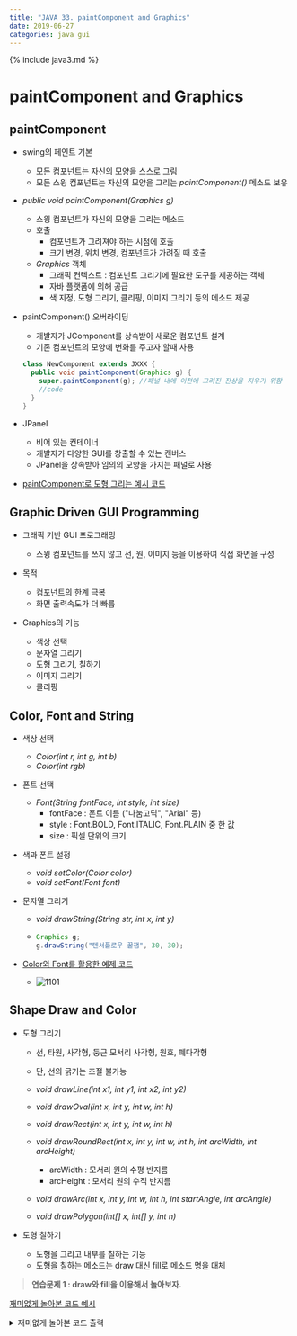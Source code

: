 ```yaml
---
title: "JAVA 33. paintComponent and Graphics"
date: 2019-06-27
categories: java gui
---
```


{% include java3.md %}

# paintComponent and Graphics

## paintComponent

* swing의 페인트 기본
  * 모든 컴포넌트는 자신의 모양을 스스로 그림
  * 모든 스윙 컴포넌트는 자신의 모양을 그리는 *paintComponent()* 메소드 보유
  
* *public void paintComponent(Graphics g)*
  * 스윙 컴포넌트가 자신의 모양을 그리는 메소드
  * 호출
    * 컴포넌트가 그려져야 하는 시점에 호출
    * 크기 변경, 위치 변경, 컴포넌트가 가려질 때 호출
  * *Graphics* 객체
    * 그래픽 컨텍스트 : 컴포넌트 그리기에 필요한 도구를 제공하는 객체
    * 자바 플랫폼에 의해 공급
    * 색 지정, 도형 그리기, 클리핑, 이미지 그리기 등의 메소드 제공
    
* paintComponent() 오버라이딩
  * 개발자가 JComponent를 상속받아 새로운 컴포넌트 설계
  * 기존 컴포넌트의 모양에 변화를 주고자 할때 사용
  
  ~~~java
  class NewComponent extends JXXX {
    public void paintComponent(Graphics g) {
      super.paintComponent(g); //패널 내에 이전에 그려진 잔상을 지우기 위함
      //code
    }
  }
  ~~~
  
* JPanel
  * 비어 있는 컨테이너
  * 개발자가 다양한 GUI를 창출할 수 있는 캔버스
  * JPanel을 상속받아 임의의 모양을 가지는 패널로 사용

* [paintComponent로 도형 그리는 예시 코드](https://github.com/DetegiCE/JavaStudy/blob/master/chapter11/paintJPanelEx.java)


## Graphic Driven GUI Programming

* 그래픽 기반 GUI 프로그래밍
  * 스윙 컴포넌트를 쓰지 않고 선, 원, 이미지 등을 이용하여 직접 화면을 구성
* 목적
  * 컴포넌트의 한계 극복
  * 화면 출력속도가 더 빠름

* Graphics의 기능
  * 색상 선택
  * 문자열 그리기
  * 도형 그리기, 칠하기
  * 이미지 그리기
  * 클리핑
  
## Color, Font and String

* 색상 선택
  * *Color(int r, int g, int b)*
  * *Color(int rgb)*
  
* 폰트 선택
  * *Font(String fontFace, int style, int size)*
    * fontFace : 폰트 이름 ("나눔고딕", "Arial" 등)
    * style : Font.BOLD, Font.ITALIC, Font.PLAIN 중 한 값
    * size : 픽셀 단위의 크기
 
* 색과 폰트 설정
  * *void setColor(Color color)*
  * *void setFont(Font font)*
  
* 문자열 그리기
  * *void drawString(String str, int x, int y)*
  * ~~~java
    Graphics g;
    g.drawString("텐서플로우 꿀잼", 30, 30);
    ~~~

* [Color와 Font를 활용한 예제 코드](https://github.com/DetegiCE/JavaStudy/blob/master/chapter11/GraphicsColorFontEx.java)
  * ![1101](https://user-images.githubusercontent.com/26007107/60263557-e7955100-991b-11e9-8e39-3768700dc22f.png)


## Shape Draw and Color

* 도형 그리기
  * 선, 타원, 사각형, 둥근 모서리 사각형, 원호, 폐다각형
  * 단, 선의 굵기는 조절 불가능

  * *void drawLine(int x1, int y1, int x2, int y2)*
  * *void drawOval(int x, int y, int w, int h)*
  * *void drawRect(int x, int y, int w, int h)*
  * *void drawRoundRect(int x, int y, int w, int h, int arcWidth, int arcHeight)*
    * arcWidth : 모서리 원의 수평 반지름
    * arcHeight : 모서리 원의 수직 반지름
  * *void drawArc(int x, int y, int w, int h, int startAngle, int arcAngle)*
  * *void drawPolygon(int[] x, int[] y, int n)*

* 도형 칠하기
  * 도형을 그리고 내부를 칠하는 기능
  * 도형을 칠하는 메소드는 draw 대신 fill로 메소드 명을 대체

> **연습문제 1 : draw와 fill을 이용해서 놀아보자.**

[재미없게 놀아본 코드 예시](https://github.com/DetegiCE/JavaStudy/blob/master/chapter11/GraphicsFillEx.java)

<details><summary>재미없게 놀아본 코드 출력</summary>
<img src="https://user-images.githubusercontent.com/26007107/60380447-aff3e980-9a80-11e9-881f-be6d5c2c21dc.png">
</details>



